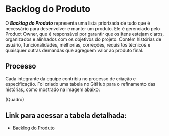 # Backlog do Produto

O ***Backlog do Produto*** representa uma lista priorizada de tudo que é necessário para desenvolver e manter um produto. Ele é gerenciado pelo Product Owner, que é responsável por garantir que os itens estejam claros, organizados e alinhados com os objetivos do projeto. Contém histórias de usuário, funcionalidades, melhorias, correções, requisitos técnicos e quaisquer outras demandas que agreguem valor ao produto final. 

## Processo

Cada integrante da equipe contribiu no processo de criação e especificação. Foi criado uma tabela no GitHub para o refinamento das histórias, como mostrado na imagem abaixo:

(Quadro)

## Link para acessar a tabela detalhada:
- [Backlog do Produto]()
